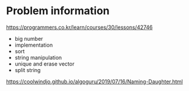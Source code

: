 # Problem information

<https://programmers.co.kr/learn/courses/30/lessons/42746>

- big number
- implementation
- sort
- string manipulation
- unique and erase vector
- split string

<https://coolwindjo.github.io/algoguru/2019/07/16/Naming-Daughter.html>
